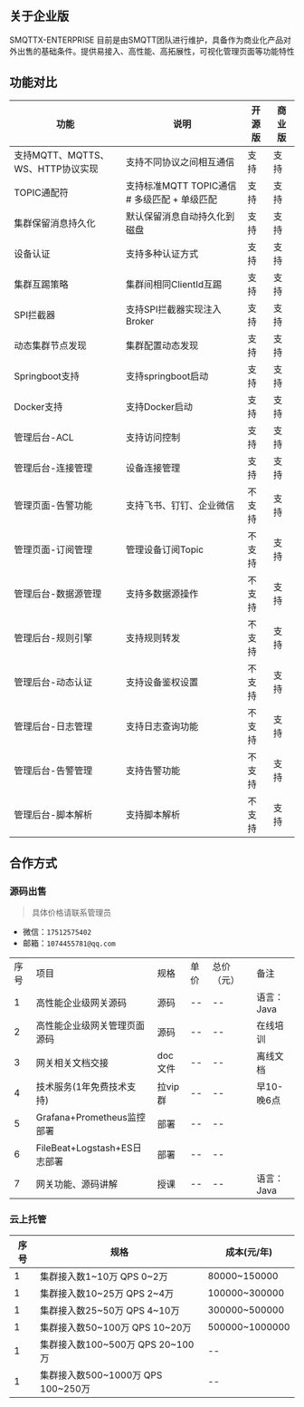 <!--
.. title: 千万级别设备接入网关
.. slug: release
.. date: 2021-09-20 18:21:38 UTC+1
.. tags: tag
.. category: category
.. link: link
.. description:
.. type: text
-->
## 关于企业版
SMQTTX-ENTERPRISE 目前是由SMQTT团队进行维护，具备作为商业化产品对外出售的基础条件。提供易接入、高性能、高拓展性，可视化管理页面等功能特性

## 功能对比


| 功能                      | 说明                              | 开源版  | 商业版               |
|-------------------------|---------------------------------|------|--------|
| 支持MQTT、MQTTS、WS、HTTP协议实现 | 支持不同协议之间相互通信                    |  支持  | 支持 |
| TOPIC通配符                | 支持标准MQTT TOPIC通信 # 多级匹配  + 单级匹配 | 支持 |  支持  |
| 集群保留消息持久化               | 默认保留消息自动持久化到磁盘                  |  支持 |  支持  |
| 设备认证                    | 支持多种认证方式                        | 支持 |  支持  |_
| 集群互踢策略                  | 集群间相同ClientId互踢                 |  支持 |  支持  |
| SPI拦截器                  | 支持SPI拦截器实现注入Broker              |  支持 |  支持  |
| 动态集群节点发现                | 集群配置动态发现                        |  支持 | 支持  |
| Springboot支持            | 支持springboot启动                  |  支持 |  支持  |
| Docker支持                | 支持Docker启动                      |  支持 | 支持   |
| 管理后台-ACL                | 支持访问控制                          |  支持 |  支持   |
| 管理后台-连接管理               | 设备连接管理                          |  支持 | 支持  |
| 管理页面-告警功能               | 支持飞书、钉钉、企业微信                    |  不支持 |  支持  |
| 管理页面-订阅管理               | 管理设备订阅Topic                     | 不支持 |  支持   |
| 管理后台-数据源管理              | 支持多数据源操作                        | 不支持 |  支持   |
| 管理后台-规则引擎               | 支持规则转发                          | 不支持 |  支持   |
| 管理后台-动态认证               | 支持设备鉴权设置                        |  不支持 |支持   |
| 管理后台-日志管理               | 支持日志查询功能                        |  不支持 |  支持   |
| 管理后台-告警管理               | 支持告警功能                          |  不支持 | 支持   |
| 管理后台-脚本解析               | 支持脚本解析                          | 不支持 | 支持   |


## 合作方式

### 源码出售
> 具体价格请联系管理员 

- 微信：`17512575402`
- 邮箱：`1074455781@qq.com`

|    |                          |  |    |     |       |
|----|--------------------------| --- |----|-----|-------| 
| 序号 | 项目                       | 规格  | 单价  | 总价（元） | 备注 |
| 1  | 高性能企业级网关源码               | 源码  | --  | --    | 语言：Java |
| 2  | 高性能企业级网关管理页面源码           | 源码   | --  | --    | 在线培训 |
| 3  | 网关相关文档交接                 | doc文件  | --  | --    | 离线文档 |
| 4  | 技术服务(1年免费技术支持)           | 拉vip群   | --  | --    | 早10-晚6点 |
| 5  | Grafana+Prometheus监控部署   | 部署  | --  | --    |  |
| 6  | FileBeat+Logstash+ES日志部署 | 部署   | --  | --    |  |
| 7  | 网关功能、源码讲解                | 授课  | --  | --    | 语言：Java |

### 云上托管
| 序号  | 规格                           | 成本(元/年)        |
|-----  |------------------------------ |----------------|
| 1   | 集群接入数1~10万   QPS 0~2万        | 80000~150000   | 
| 1   | 集群接入数10~25万  QPS 2~4万        | 100000~300000  | 
| 1   | 集群接入数25~50万  QPS 4~10万       | 300000~500000  | 
| 1   | 集群接入数50~100万 QPS 10~20万      | 500000~1000000 | 
| 1   | 集群接入数100~500万 QPS 20~100万    | --             | 
| 1   | 集群接入数500~1000万  QPS 100~250万 | --             | 